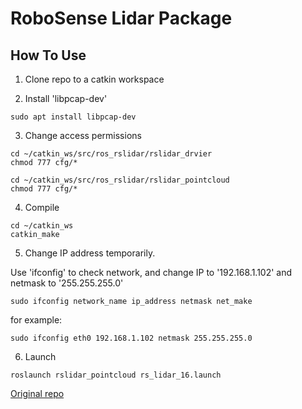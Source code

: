 # RoboSense Lidar Package

## How To Use

1. Clone repo to a catkin workspace
 
2. Install 'libpcap-dev'
```
sudo apt install libpcap-dev
```

3. Change access permissions
```
cd ~/catkin_ws/src/ros_rslidar/rslidar_drvier
chmod 777 cfg/*
```
```
cd ~/catkin_ws/src/ros_rslidar/rslidar_pointcloud
chmod 777 cfg/*
```

4. Compile
```
cd ~/catkin_ws
catkin_make
```

5. Change IP address temporarily.

Use 'ifconfig' to check network, and change IP to '192.168.1.102' and netmask to '255.255.255.0'
```
sudo ifconfig network_name ip_address netmask net_make
```
for example:

```
sudo ifconfig eth0 192.168.1.102 netmask 255.255.255.0
```

6. Launch
```
roslaunch rslidar_pointcloud rs_lidar_16.launch
```

[Original repo](https://github.com/RoboSense-LiDAR/ros_rslidar)

